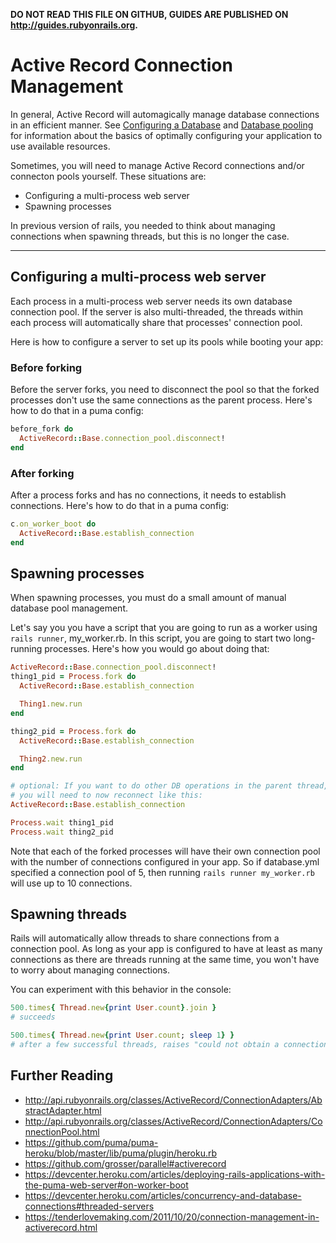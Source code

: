 **DO NOT READ THIS FILE ON GITHUB, GUIDES ARE PUBLISHED ON http://guides.rubyonrails.org.**

Active Record Connection Management
===================================

In general, Active Record will automagically manage database connections in an
efficient manner. See [Configuring a Database](/configuring.html#configuring-a-database)
and [Database pooling](configuring.html#database-pooling) for information about the
basics of optimally configuring your application to use available resources.

Sometimes, you will need to manage Active Record connections and/or connecton
pools yourself. These situations are:

* Configuring a multi-process web server
* Spawning processes

In previous version of rails, you needed to think about managing connections when
spawning threads, but this is no longer the case.

--------------------------------------------------------------------------------

Configuring a multi-process web server
--------------------------------------

Each process in a multi-process web server needs its own database connection pool.
If the server is also multi-threaded, the threads within each process will automatically
share that processes' connection pool.

Here is how to configure a server to set up its pools while booting your app:

### Before forking

Before the server forks, you need to disconnect the pool so that the forked processes
don't use the same connections as the parent process.
Here's how to do that in a puma config:

```ruby
before_fork do
  ActiveRecord::Base.connection_pool.disconnect!
end
```

### After forking

After a process forks and has no connections, it needs to establish connections.
Here's how to do that in a puma config:

```ruby
c.on_worker_boot do
  ActiveRecord::Base.establish_connection
end
```

Spawning processes
------------------

When spawning processes, you must do a small amount of manual database pool management.

Let's say you you have a script that you are going to run as a worker using `rails runner`,
my_worker.rb. In this script, you are going to start two long-running processes.
Here's how you would go about doing that:

```ruby
ActiveRecord::Base.connection_pool.disconnect!
thing1_pid = Process.fork do
  ActiveRecord::Base.establish_connection

  Thing1.new.run
end

thing2_pid = Process.fork do
  ActiveRecord::Base.establish_connection

  Thing2.new.run
end

# optional: If you want to do other DB operations in the parent thread,
# you will need to now reconnect like this:
ActiveRecord::Base.establish_connection

Process.wait thing1_pid
Process.wait thing2_pid
```

Note that each of the forked processes will have their own connection pool with
the number of connections configured in your app. So if database.yml specified a
connection pool of 5, then running `rails runner my_worker.rb` will use up to 10
connections.

Spawning threads
----------------

Rails will automatically allow threads to share connections from a connection pool.
As long as your app is configured to have at least as many connections as there are
threads running at the same time, you won't have to worry about managing connections.

You can experiment with this behavior in the console:

```ruby
500.times{ Thread.new{print User.count}.join }
# succeeds

500.times{ Thread.new{print User.count; sleep 1} }
# after a few successful threads, raises "could not obtain a connection from the pool"
```

Further Reading
---------------
* http://api.rubyonrails.org/classes/ActiveRecord/ConnectionAdapters/AbstractAdapter.html
* http://api.rubyonrails.org/classes/ActiveRecord/ConnectionAdapters/ConnectionPool.html
* https://github.com/puma/puma-heroku/blob/master/lib/puma/plugin/heroku.rb
* https://github.com/grosser/parallel#activerecord
* https://devcenter.heroku.com/articles/deploying-rails-applications-with-the-puma-web-server#on-worker-boot
* https://devcenter.heroku.com/articles/concurrency-and-database-connections#threaded-servers
* https://tenderlovemaking.com/2011/10/20/connection-management-in-activerecord.html


